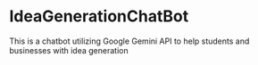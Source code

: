 # IdeaGenerationChatBot
This is a chatbot utilizing Google Gemini API to help students and businesses with idea generation
